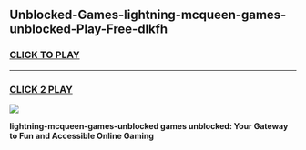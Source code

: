 
## Unblocked-Games-lightning-mcqueen-games-unblocked-Play-Free-dlkfh
<h3>
<a href="https://premium76.site?title=lightning-mcqueen-games-unblocked&ref=20M">CLICK TO PLAY</a></h3>
<hr>

<h3>
<a href="https://premium76.site?title=lightning-mcqueen-games-unblocked&ref=20M">CLICK 2 PLAY</a>
  
</h3>

<a href="https://premium76.site?title=lightning-mcqueen-games-unblocked&ref=19M"><img src="https://clearcache.store/games.png"></a>


**lightning-mcqueen-games-unblocked games unblocked: Your Gateway to Fun and Accessible Online Gaming**

